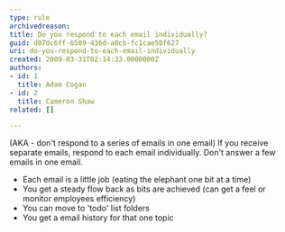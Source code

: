 ```yaml
---
type: rule
archivedreason: 
title: Do you respond to each email individually?
guid: d07dc6ff-6509-436d-a0cb-fc1cae50f627
uri: do-you-respond-to-each-email-individually
created: 2009-03-31T02:14:33.0000000Z
authors:
- id: 1
  title: Adam Cogan
- id: 2
  title: Cameron Shaw
related: []

---
```




  <p>(AKA - don't respond to a series of emails in one email) If you receive separate emails, respond to each email individually. Don't answer a few emails in one email.</p>
<ul>
    <li>Each email is a little job (eating the elephant one bit at a time)
    </li>
    <li>You get a steady flow back as bits are achieved (can get a feel or monitor employees efficiency)
    </li>
    <li>You can move to 'todo' list folders
    </li>
    <li>You get a email history for that one topic </li>
</ul>

<br><excerpt class='endintro'></excerpt><br>



